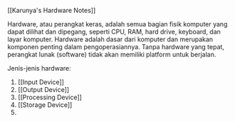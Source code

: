 [[Karunya's Hardware Notes]]

Hardware, atau perangkat keras, adalah semua bagian fisik komputer yang dapat dilihat dan dipegang, seperti CPU, RAM, hard drive, keyboard, dan layar komputer. Hardware adalah dasar dari komputer dan merupakan komponen penting dalam pengoperasiannya. Tanpa hardware yang tepat, perangkat lunak (software) tidak akan memiliki platform untuk berjalan.

Jenis-jenis hardware:
1. [[Input Device]]
2. [[Output Device]]
3. [[Processing Device]]
4. [[Storage Device]]
5. 